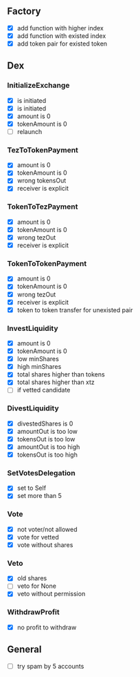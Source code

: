 ## Factory

- [x] add function with higher index
- [x] add function with existed index
- [x] add token pair for existed token

## Dex

### InitializeExchange

- [x] is initiated
- [x] is initiated
- [x] amount is 0
- [x] tokenAmount is 0
- [ ] relaunch

### TezToTokenPayment

- [x] amount is 0
- [x] tokenAmount is 0
- [x] wrong tokensOut
- [x] receiver is explicit

### TokenToTezPayment

- [x] amount is 0
- [x] tokenAmount is 0
- [x] wrong tezOut
- [x] receiver is explicit

### TokenToTokenPayment

- [x] amount is 0
- [x] tokenAmount is 0
- [x] wrong tezOut
- [x] receiver is explicit
- [x] token to token transfer for unexisted pair

### InvestLiquidity

- [x] amount is 0
- [x] tokenAmount is 0
- [x] low minShares
- [x] high minShares
- [x] total shares higher than tokens
- [x] total shares higher than xtz
- [ ] if vetted candidate

### DivestLiquidity

- [x] divestedShares is 0
- [x] amountOut is too low
- [x] tokensOut is too low
- [x] amountOut is too high
- [x] tokensOut is too high

### SetVotesDelegation

- [x] set to Self
- [x] set more than 5

### Vote

- [x] not voter/not allowed
- [x] vote for vetted
- [x] vote without shares

### Veto

- [x] old shares
- [ ] veto for None
- [x] veto without permission

### WithdrawProfit

- [x] no profit to withdraw

## General

- [ ] try spam by 5 accounts
